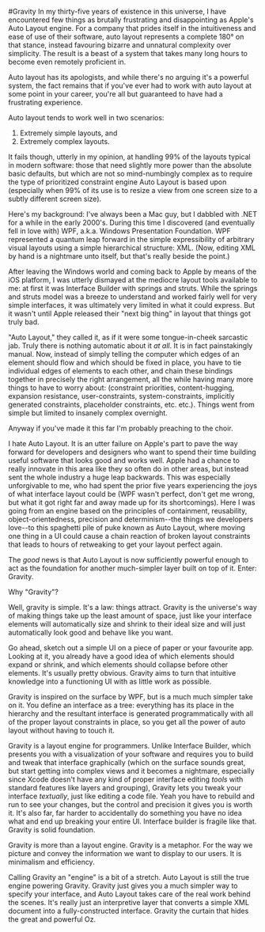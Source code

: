 #Gravity
In my thirty-five years of existence in this universe, I have encountered few things as brutally frustrating and disappointing as Apple's Auto Layout engine. For a company that prides itself in the intuitiveness and ease of use of their software, auto layout represents a complete 180° on that stance, instead favouring bizarre and unnatural complexity over simplicity. The result is a beast of a system that takes many long hours to become even remotely proficient in.

Auto layout has its apologists, and while there's no arguing it's a powerful system, the fact remains that if you've ever had to work with auto layout at some point in your career, you're all but guaranteed to have had a frustrating experience.

Auto layout tends to work well in two scenarios:

1. Extremely simple layouts, and
2. Extremely complex layouts.

It fails though, utterly in my opinion, at handling 99% of the layouts typical in modern software: those that need slightly more power than the absolute basic defaults, but which are not so mind-numbingly complex as to require the type of prioritized constraint engine Auto Layout is based upon (especially when 99% of its use is to resize a view from one screen size to a subtly different screen size).

Here's my background: I've always been a Mac guy, but I dabbled with .NET for a while in the early 2000's. During this time I discovered (and eventually fell in love with) WPF, a.k.a. Windows Presentation Foundation. WPF represented a quantum leap forward in the simple expressibility of arbitrary visual layouts using a simple hierarchical structure: XML. (Now, editing XML by hand is a nightmare unto itself, but that's really beside the point.)

After leaving the Windows world and coming back to Apple by means of the iOS platform, I was utterly dismayed at the mediocre layout tools available to me: at first it was Interface Builder with springs and struts. While the springs and struts model was a breeze to understand and worked fairly well for very simple interfaces, it was ultimately very limited in what it could express. But it wasn't until Apple released their "next big thing" in layout that things got truly bad.

"Auto Layout," they called it, as if it were some tongue-in-cheek sarcastic jab. Truly there is nothing automatic about it *at all*. It is in fact painstakingly manual. Now, instead of simply telling the computer which edges of an element should flow and which should be fixed in place, you have to tie individual edges of elements to each other, and chain these bindings together in precisely the right arrangement, all the while having many more things to have to worry about: (constraint priorities, content-hugging, expansion resistance, user-constraints, system-constraints, implicitly generated constraints, placeholder constraints, etc. etc.). Things went from simple but limited to insanely complex overnight.

Anyway if you've made it this far I'm probably preaching to the choir.

I hate Auto Layout. It is an utter failure on Apple's part to pave the way forward for developers and designers who want to spend their time building useful software that looks good and works well. Apple had a chance to really innovate in this area like they so often do in other areas, but instead sent the whole industry a huge leap backwards. This was especially unforgivable to me, who had spent the prior five years experiencing the joys of what interface layout could be (WPF wasn't perfect, don't get me wrong, but what it got right far and away made up for its shortcomings). Here I was going from an engine based on the principles of containment, reusability, object-orientedness, precision and determinism--the things we developers love--to this spaghetti pile of puke known as Auto Layout, where moving one thing in a UI could cause a chain reaction of broken layout constraints that leads to hours of retweaking to get your layout perfect again.

The *good* news is that Auto Layout is now sufficiently powerful enough to act as the foundation for another much-simpler layer built on top of it. Enter: Gravity.

Why "Gravity"?

Well, gravity is simple. It's a law: things attract. Gravity is the universe's way of making things take up the least amount of space, just like your interface elements will automatically size and shrink to their ideal size and will just automatically look good and behave like you want.

Go ahead, sketch out a simple UI on a piece of paper or your favourite app. Looking at it, you already have a good idea of which elements should expand or shrink, and which elements should collapse before other elements. It's usually pretty obvious. Gravity aims to turn that intuitive knowledge into a functioning UI with as little work as possible.

Gravity is inspired on the surface by WPF, but is a much much simpler take on it. You define an interface as a tree: everything has its place in the hierarchy and the resultant interface is generated programmatically with all of the proper layout constraints in place, so you get all the power of auto layout without having to touch it.

Gravity is a layout engine for programmers. Unlike Interface Builder, which presents you with a visualization of your software and requires you to build and tweak that interface graphically (which on the surface sounds great, but start getting into complex views and it becomes a nightmare, especially since Xcode doesn't have any kind of proper interface editing *tools* with standard features like layers and grouping), Gravity lets you tweak your interface *textually*, just like editing a code file. Yeah you have to rebuild and run to see your changes, but the control and precision it gives you is worth it. It's also far, far harder to accidentally do something you have no idea what and end up breaking your entire UI. Interface builder is fragile like that. Gravity is solid foundation.

Gravity is more than a layout engine. Gravity is a metaphor. For the way we picture and convey the information we want to display to our users. It is minimalism and efficiency.

Calling Gravity an "engine" is a bit of a stretch. Auto Layout is still the true engine powering Gravity. Gravity just gives you a much simpler way to specify your interface, and Auto Layout takes care of the real work behind the scenes. It's really just an interpretive layer that converts a simple XML document into a fully-constructed interface. Gravity the curtain that hides the great and powerful Oz.